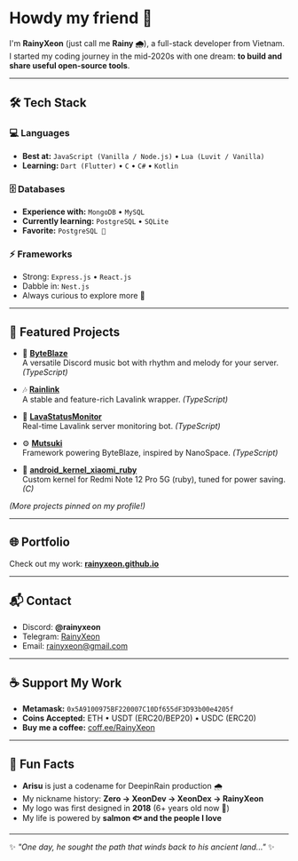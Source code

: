 # Howdy my friend 👋

I'm **RainyXeon** (just call me **Rainy 🌧️**), a full-stack developer from Vietnam.  
I started my coding journey in the mid-2020s with one dream: **to build and share useful open-source tools**.

---

## 🛠️ Tech Stack

### 💻 Languages
- **Best at:** `JavaScript (Vanilla / Node.js)` • `Lua (Luvit / Vanilla)`
- **Learning:** `Dart (Flutter)` • `C` • `C#` • `Kotlin`

### 🗄️ Databases
- **Experience with:** `MongoDB` • `MySQL`
- **Currently learning:** `PostgreSQL` • `SQLite`
- **Favorite:** `PostgreSQL 💙`

### ⚡ Frameworks
- Strong: `Express.js` • `React.js`
- Dabble in: `Nest.js`
- Always curious to explore more 🚀

---

## 📂 Featured Projects

- 🎵 **[ByteBlaze](https://github.com/RainyXeon/ByteBlaze)**  
  A versatile Discord music bot with rhythm and melody for your server. *(TypeScript)*

- 🎶 **[Rainlink](https://github.com/RainyXeon/Rainlink)**  
  A stable and feature-rich Lavalink wrapper. *(TypeScript)*

- 📡 **[LavaStatusMonitor](https://github.com/RainyXeon/LavaStatusMonitor)**  
  Real-time Lavalink server monitoring bot. *(TypeScript)*

- ⚙️ **[Mutsuki](https://github.com/RainyXeon/Mutsuki)**  
  Framework powering ByteBlaze, inspired by NanoSpace. *(TypeScript)*

- 🔧 **[android_kernel_xiaomi_ruby](https://github.com/RainyXeon/android_kernel_xiaomi_ruby)**  
  Custom kernel for Redmi Note 12 Pro 5G (ruby), tuned for power saving. *(C)*

*(More projects pinned on my profile!)*

---

## 🌐 Portfolio
Check out my work: [**rainyxeon.github.io**](https://rainyxeon.github.io)

---

## 📬 Contact
- Discord: **@rainyxeon**
- Telegram: [RainyXeon](https://t.me/RainyXeon)
- Email: <rainyxeon@gmail.com>

---

## ☕ Support My Work
- **Metamask:** `0x5A9100975BF220007C10Df655dF3D93b00e4205f`
- **Coins Accepted:** ETH • USDT (ERC20/BEP20) • USDC (ERC20)
- **Buy me a coffee:** [coff.ee/RainyXeon](http://coff.ee/RainyXeon)

---

## 🎲 Fun Facts
- **Arisu** is just a codename for DeepinRain production 🌧️  
- My nickname history: **Zero → XeonDev → XeonDex → RainyXeon**  
- My logo was first designed in **2018** (6+ years old now 🎉)  
- My life is powered by **salmon 🐟 and the people I love**  

---
✨ _"One day, he sought the path that winds back to his ancient land..."_ ✨
